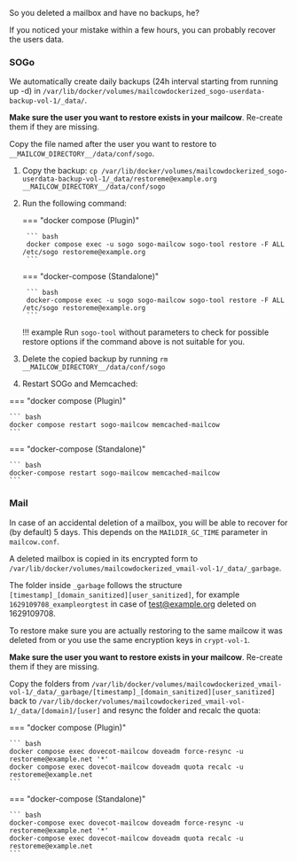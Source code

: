 So you deleted a mailbox and have no backups, he?

If you noticed your mistake within a few hours, you can probably recover the users data.

### SOGo

We automatically create daily backups (24h interval starting from running up -d) in `/var/lib/docker/volumes/mailcowdockerized_sogo-userdata-backup-vol-1/_data/`.

**Make sure the user you want to restore exists in your mailcow**. Re-create them if they are missing.

Copy the file named after the user you want to restore to `__MAILCOW_DIRECTORY__/data/conf/sogo`.

1. Copy the backup: `cp /var/lib/docker/volumes/mailcowdockerized_sogo-userdata-backup-vol-1/_data/restoreme@example.org __MAILCOW_DIRECTORY__/data/conf/sogo`

2. Run the following command:

    === "docker compose (Plugin)"

        ``` bash
        docker compose exec -u sogo sogo-mailcow sogo-tool restore -F ALL /etc/sogo restoreme@example.org
        ```

    === "docker-compose (Standalone)"

        ``` bash
        docker-compose exec -u sogo sogo-mailcow sogo-tool restore -F ALL /etc/sogo restoreme@example.org
        ```

    !!! example
        Run `sogo-tool` without parameters to check for possible restore options if the command above is not suitable for you.

3. Delete the copied backup by running `rm __MAILCOW_DIRECTORY__/data/conf/sogo`

4. Restart SOGo and Memcached: 

=== "docker compose (Plugin)"

    ``` bash
    docker compose restart sogo-mailcow memcached-mailcow
    ```

=== "docker-compose (Standalone)"

    ``` bash
    docker-compose restart sogo-mailcow memcached-mailcow
    ```

### Mail

In case of an accidental deletion of a mailbox, you will be able to recover for (by default) 5 days. This depends on the `MAILDIR_GC_TIME` parameter in `mailcow.conf`.

A deleted mailbox is copied in its encrypted form to `/var/lib/docker/volumes/mailcowdockerized_vmail-vol-1/_data/_garbage`.

The folder inside `_garbage` follows the structure `[timestamp]_[domain_sanitized][user_sanitized]`, for example `1629109708_exampleorgtest` in case of test@example.org deleted on 1629109708.

To restore make sure you are actually restoring to the same mailcow it was deleted from or you use the same encryption keys in `crypt-vol-1`.

**Make sure the user you want to restore exists in your mailcow**. Re-create them if they are missing.

Copy the folders from `/var/lib/docker/volumes/mailcowdockerized_vmail-vol-1/_data/_garbage/[timestamp]_[domain_sanitized][user_sanitized]` back to `/var/lib/docker/volumes/mailcowdockerized_vmail-vol-1/_data/[domain]/[user]` and resync the folder and recalc the quota:

=== "docker compose (Plugin)"

    ``` bash
    docker compose exec dovecot-mailcow doveadm force-resync -u restoreme@example.net '*'
    docker compose exec dovecot-mailcow doveadm quota recalc -u restoreme@example.net
    ```

=== "docker-compose (Standalone)"

    ``` bash
    docker-compose exec dovecot-mailcow doveadm force-resync -u restoreme@example.net '*'
    docker-compose exec dovecot-mailcow doveadm quota recalc -u restoreme@example.net
    ```